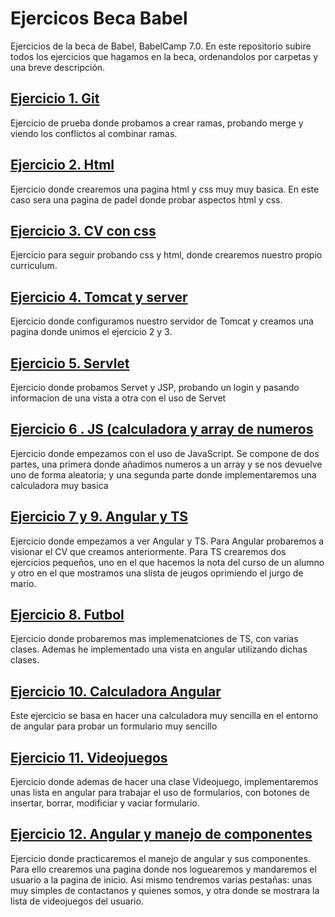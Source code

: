 # Ejercicos Beca Babel


Ejercicios de la beca de Babel, BabelCamp 7.0.
En este repositorio subire todos los ejercicios que hagamos en la beca, ordenandolos por carpetas y una breve descripción.

## [Ejercicio 1. Git](https://github.com/albercha17/Ejercicos-Beca-Babel/tree/master/Ejercicio%201.%20Git)

Ejercicio de prueba donde probamos a crear ramas, probando merge y viendo los conflictos al combinar ramas.

## [Ejercicio 2. Html](https://github.com/albercha17/Ejercicos-Beca-Babel/tree/master/Ejercicio%202.%20Html)

Ejercicio donde crearemos una pagina html y css muy muy basica. En este caso sera una pagina de padel donde probar aspectos html y css.

## [Ejercicio 3. CV con css](https://github.com/albercha17/Ejercicos-Beca-Babel/tree/master/Ejercicio%203.%20CV%20con%20css)

Ejercicio para seguir probando css y html, donde crearemos nuestro propio curriculum.

## [Ejercicio 4. Tomcat y server](https://github.com/albercha17/Ejercicos-Beca-Babel/tree/master/Ejercicio%204%20-%20Tomcat)

Ejercicio donde configuramos nuestro servidor de Tomcat y creamos una pagina donde unimos el ejercicio 2 y 3.

## [Ejercicio 5. Servlet](https://github.com/albercha17/Ejercicos-Beca-Babel/tree/master/Ejercicio%205%20-%20Servlet)

Ejercicio donde probamos Servet y JSP, probando un login y pasando informacion de una vista a otra con el uso de Servet

## [Ejercicio 6 . JS (calculadora y array de numeros](https://github.com/albercha17/Ejercicos-Beca-Babel/tree/master/Ejercicio%206%20-%20JS%20(calculadora%20y%20array%20de%20numeros))

Ejercicio donde empezamos con el uso de JavaScript. Se compone de dos partes, una primera donde añadimos numeros a un array y se nos devuelve uno de forma aleatoria; y una segunda parte donde implementaremos una calculadora muy basica

## [Ejercicio 7 y 9. Angular y TS](https://github.com/albercha17/Ejercicos-Beca-Babel/tree/master/Ejercicio%207%20-%20Angular/Prueba_Angular)

Ejercicio donde empezamos a ver Angular y TS. Para Angular probaremos a visionar el CV que creamos anteriormente. Para TS crearemos dos ejercicios pequeños, uno en el que hacemos la nota del curso de un alumno y otro en el que mostramos una slista de jeugos oprimiendo el jurgo de mario.

## [Ejercicio 8. Futbol](https://github.com/albercha17/Ejercicos-Beca-Babel/tree/master/Ejercicio%208%20-%20Futbol/Futbol)

Ejercicio donde probaremos mas implemenatciones de TS, con varias clases. Ademas he implementado una vista en angular utilizando dichas clases.

## [Ejercicio 10. Calculadora Angular](https://github.com/albercha17/Ejercicos-Beca-Babel/tree/master/Ejercicio%2010%20-%20Calculadora%20Angular/CalculadoraAngular)

Este ejercicio se basa en hacer una calculadora muy sencilla en el entorno de angular para probar un formulario muy sencillo

## [Ejercicio 11. Videojuegos](https://github.com/albercha17/Ejercicos-Beca-Babel/tree/master/Ejercicio%2011%20-%20Videojuegos%20Angular/videojuegosAngular)

Ejercicio donde ademas de hacer una clase Videojuego, implementaremos unas lista en angular para trabajar el uso de formularios, con botones de insertar, borrar, modificiar y vaciar formulario.

## [Ejercicio 12. Angular y manejo de componentes](https://github.com/albercha17/Ejercicos-Beca-Babel/tree/master/Ejercicio%2012-%20Angular%20y%20manejo%20de%20componentes/videojuegosAngular)

Ejercicio donde practicaremos el manejo de angular y sus componentes. Para ello crearemos una pagina donde nos loguearemos y mandaremos el usuario a la pagina de inicio. Asi mismo tendremos varias pestañas: unas muy simples de contactanos y quienes somos, y otra donde se mostrara la lista de videojuegos del usuario.




